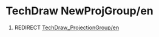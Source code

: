 # TechDraw NewProjGroup/en
1.  REDIRECT [TechDraw\_ProjectionGroup/en](TechDraw_ProjectionGroup/en.md)
